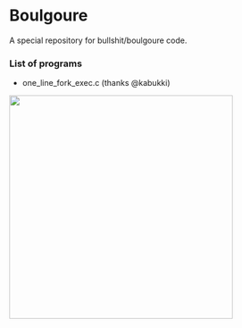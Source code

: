 # Boulgoure

A special repository for bullshit/boulgoure code.

### List of programs

* one_line_fork_exec.c (thanks @kabukki)

<img src="https://media.giphy.com/media/l3q2K5jinAlChoCLS/giphy.gif" width="400" height="400" />
